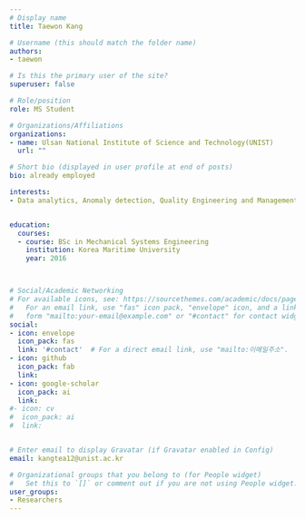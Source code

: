 ```yaml
---
# Display name
title: Taewon Kang

# Username (this should match the folder name)
authors: 
- taewon

# Is this the primary user of the site?
superuser: false

# Role/position
role: MS Student 

# Organizations/Affiliations
organizations: 
- name: Ulsan National Institute of Science and Technology(UNIST)
  url: ""

# Short bio (displayed in user profile at end of posts)
bio: already employed

interests: 
- Data analytics, Anomaly detection, Quality Engineering and Management, Data Mining for Quality Control


education: 
  courses: 
  - course: BSc in Mechanical Systems Engineering
    institution: Korea Maritime University
    year: 2016



# Social/Academic Networking
# For available icons, see: https://sourcethemes.com/academic/docs/page-builder/#icons
#   For an email link, use "fas" icon pack, "envelope" icon, and a link in the
#   form "mailto:your-email@example.com" or "#contact" for contact widget.
social:
- icon: envelope
  icon_pack: fas
  link: '#contact'  # For a direct email link, use "mailto:이메일주소".
- icon: github
  icon_pack: fab
  link: 
- icon: google-scholar
  icon_pack: ai
  link: 
#- icon: cv
#  icon_pack: ai
#  link: 


# Enter email to display Gravatar (if Gravatar enabled in Config)
email: kangtea12@unist.ac.kr

# Organizational groups that you belong to (for People widget)
#   Set this to `[]` or comment out if you are not using People widget.
user_groups: 
- Researchers 
---
```



